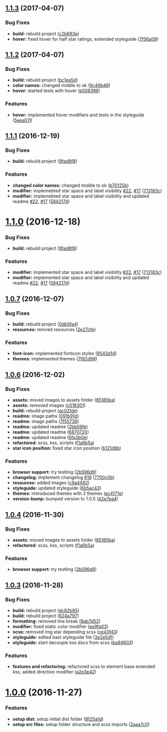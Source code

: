 <a name="1.1.3"></a>
## [1.1.3](https://github.com/BioPhoton/css-star-rating/compare/v1.1.2...v1.1.3) (2017-04-07)


### Bug Fixes

* **build:** rebuild project ([c2b693e](https://github.com/BioPhoton/css-star-rating/commit/c2b693e))
* **hover:** fixed hover for half star ratings, extended styleguide ([7f56a09](https://github.com/BioPhoton/css-star-rating/commit/7f56a09))



<a name="1.1.2"></a>
## [1.1.2](https://github.com/BioPhoton/css-star-rating/compare/v1.1.1...v1.1.2) (2017-04-07)


### Bug Fixes

* **build:** rebuild project ([bc1ea5d](https://github.com/BioPhoton/css-star-rating/commit/bc1ea5d))
* **color names:** changed middle to ok ([9c48b46](https://github.com/BioPhoton/css-star-rating/commit/9c48b46))
* **hover:** started tests with hover ([e008396](https://github.com/BioPhoton/css-star-rating/commit/e008396))


### Features

* **hover:** implemented hover modifiers and tests in the styleguide ([5eea511](https://github.com/BioPhoton/css-star-rating/commit/5eea511))



<a name="1.1.1"></a>
## [1.1.1](https://github.com/BioPhoton/css-star-rating/compare/v1.0.7...v1.1.1) (2016-12-19)


### Bug Fixes

* **build:** rebuild project ([9fad8f8](https://github.com/BioPhoton/css-star-rating/commit/9fad8f8))


### Features

* **changed color names:** changed middle to ok ([b70125b](https://github.com/BioPhoton/css-star-rating/commit/b70125b))
* **modifier:** implemebted star space and label visibility [#22](https://github.com/BioPhoton/css-star-rating/issues/22), [#17](https://github.com/BioPhoton/css-star-rating/issues/17) ([713183c](https://github.com/BioPhoton/css-star-rating/commit/713183c))
* **modifier:** implemebted star space and label visibility and updated readme [#22](https://github.com/BioPhoton/css-star-rating/issues/22), [#17](https://github.com/BioPhoton/css-star-rating/issues/17) ([5842174](https://github.com/BioPhoton/css-star-rating/commit/5842174))



<a name="1.1.0"></a>
# [1.1.0](https://github.com/BioPhoton/css-star-rating/compare/v1.0.7...v1.1.0) (2016-12-18)


### Bug Fixes

* **build:** rebuild project ([9fad8f8](https://github.com/BioPhoton/css-star-rating/commit/9fad8f8))


### Features

* **modifier:** implemented star space and label visibility [#22](https://github.com/BioPhoton/css-star-rating/issues/22), [#17](https://github.com/BioPhoton/css-star-rating/issues/17) ([713183c](https://github.com/BioPhoton/css-star-rating/commit/713183c))
* **modifier:** implemented star space and label visibility and updated readme [#22](https://github.com/BioPhoton/css-star-rating/issues/22), [#17](https://github.com/BioPhoton/css-star-rating/issues/17) ([5842174](https://github.com/BioPhoton/css-star-rating/commit/5842174))



<a name="1.0.7"></a>
## [1.0.7](https://github.com/BioPhoton/css-star-rating/compare/v1.0.6...v1.0.7) (2016-12-07)


### Bug Fixes

* **build:** rebuild project ([0db5fa4](https://github.com/BioPhoton/css-star-rating/commit/0db5fa4))
* **resources:** remved resources ([2e27cfe](https://github.com/BioPhoton/css-star-rating/commit/2e27cfe))


### Features

* **font-icon:** implemented fonticon styles ([9543d14](https://github.com/BioPhoton/css-star-rating/commit/9543d14))
* **themes:** implemented themes ([7f82d98](https://github.com/BioPhoton/css-star-rating/commit/7f82d98))



<a name="1.0.6"></a>
## [1.0.6](https://github.com/BioPhoton/css-star-rating/compare/v1.0.3...v1.0.6) (2016-12-02)


### Bug Fixes

* **assets:** moved images to assets folder ([65185ba](https://github.com/BioPhoton/css-star-rating/commit/65185ba))
* **assets:** removed images ([c018301](https://github.com/BioPhoton/css-star-rating/commit/c018301))
* **build:** rebuild project ([ac02fde](https://github.com/BioPhoton/css-star-rating/commit/ac02fde))
* **readme:** image paths ([091b91d](https://github.com/BioPhoton/css-star-rating/commit/091b91d))
* **readme:** image paths ([7f55739](https://github.com/BioPhoton/css-star-rating/commit/7f55739))
* **readme:** updated readme ([2bb59fe](https://github.com/BioPhoton/css-star-rating/commit/2bb59fe))
* **readme:** updated readme ([6870720](https://github.com/BioPhoton/css-star-rating/commit/6870720))
* **readme:** updated readme ([6fa3b0e](https://github.com/BioPhoton/css-star-rating/commit/6fa3b0e))
* **refactored:** scss, kss, scripts ([f1a6b5a](https://github.com/BioPhoton/css-star-rating/commit/f1a6b5a))
* **star icon position:** fixed star icon position ([b121d9b](https://github.com/BioPhoton/css-star-rating/commit/b121d9b))


### Features

* **browser support:** try testling ([2b596d9](https://github.com/BioPhoton/css-star-rating/commit/2b596d9))
* **changelog:** implement changelog [#18](https://github.com/BioPhoton/css-star-rating/issues/18) ([7700c0b](https://github.com/BioPhoton/css-star-rating/commit/7700c0b))
* **resources:** added images ([c9a4482](https://github.com/BioPhoton/css-star-rating/commit/c9a4482))
* **styleguide:** updated styleguide ([6b5ac43](https://github.com/BioPhoton/css-star-rating/commit/6b5ac43))
* **themes:** imtroduced themes with 2 themes ([ec4171e](https://github.com/BioPhoton/css-star-rating/commit/ec4171e))
* **version-bump:** bumped version to 1.0.5 ([42e7ea4](https://github.com/BioPhoton/css-star-rating/commit/42e7ea4))



<a name="1.0.4"></a>
## [1.0.4](https://github.com/BioPhoton/css-star-rating/compare/v1.0.3...v1.0.4) (2016-11-30)


### Bug Fixes

* **assets:** moved images to assets folder ([65185ba](https://github.com/BioPhoton/css-star-rating/commit/65185ba))
* **refactored:** scss, kss, scripts ([f1a6b5a](https://github.com/BioPhoton/css-star-rating/commit/f1a6b5a))


### Features

* **browser support:** try testling ([2b596d9](https://github.com/BioPhoton/css-star-rating/commit/2b596d9))



<a name="1.0.3"></a>
## [1.0.3](https://github.com/BioPhoton/css-star-rating/compare/v1.0.2...v1.0.3) (2016-11-28)


### Bug Fixes

* **build:** rebuild project ([dc82b85](https://github.com/BioPhoton/css-star-rating/commit/dc82b85))
* **build:** rebuild project ([624a797](https://github.com/BioPhoton/css-star-rating/commit/624a797))
* **formatting:** removed line break ([8ab7d52](https://github.com/BioPhoton/css-star-rating/commit/8ab7d52))
* **modifier:** fixed static color modifier ([ae9fa03](https://github.com/BioPhoton/css-star-rating/commit/ae9fa03))
* **scss:** removed img star depending scss ([ce43f43](https://github.com/BioPhoton/css-star-rating/commit/ce43f43))
* **styleguide:** edited bast styleguide file ([3e2e5df](https://github.com/BioPhoton/css-star-rating/commit/3e2e5df))
* **styleguide:** start decouple kss docs from scss ([ba94603](https://github.com/BioPhoton/css-star-rating/commit/ba94603))


### Features

* **features and refactoring:** refactored scss to element base extended kss, added direction modifier ([a2e3e42](https://github.com/BioPhoton/css-star-rating/commit/a2e3e42))



<a name="1.0.0"></a>
# [1.0.0](https://github.com/BioPhoton/css-star-rating/compare/2aaa7c0...v1.0.0) (2016-11-27)


### Features

* **setup dist:** setup initial dist folder ([8f25a1d](https://github.com/BioPhoton/css-star-rating/commit/8f25a1d))
* **setup src files:** setup folder structure and scss imports ([2aaa7c0](https://github.com/BioPhoton/css-star-rating/commit/2aaa7c0))



